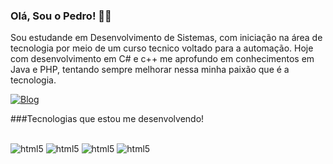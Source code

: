 ### Olá, Sou o Pedro! 👩‍💻
 Sou estudande em Desenvolvimento de Sistemas, com iniciação na área de tecnologia por meio de um curso tecnico voltado para a automação. Hoje com desenvolvimento em C# e c++ me aprofundo em conhecimentos em Java e PHP, tentando sempre melhorar nessa minha paixão que é a tecnologia.

 
[![Blog](https://img.shields.io/badge/LinkedIn-0077B5?style=for-the-badge&logo=linkedin&logoColor=white)](https://www.linkedin.com/in/pedro-henrique-543766268)


###Tecnologias que estou me desenvolvendo!

<div style="display: inline_block"><br/>
  <img align="cewnter" alt="html5" src="https://img.shields.io/badge/MySQL-00000F?style=for-the-badge&logo=mysql&logoColor=white shield"/>
  <img align="cewnter" alt="html5" src="https://img.shields.io/badge/Microsoft-666666?style=for-the-badge&logo=microsoft&logoColor=white micr"/>
  <img align="cewnter" alt="html5" src="https://img.shields.io/badge/IntelliJ_IDEA-000000.svg?style=for-the-badge&logo=intellij-idea&logoColor=white ide"/>
  <img align="cewnter" alt="html5" src="https://img.shields.io/badge/Visual_Studio-5C2D91?style=for-the-badge&logo=visual%20studio&logoColor=white vs"/>
  <img align="cewnter" alt="html5" src="https://img.shields.io/badge/Google%20Analytics-E37400?style=for-the-badge&logo=google%20analytics&logoColor=white"
  <img align="cewnter" alt="html5" src="https://img.shields.io/badge/C%23-239120?style=for-the-badge&logo=c-sharp&logoColor=white"
  <img align="cewnter" alt="html5" src="https://img.shields.io/badge/Python-3776AB?style=for-the-badge&logo=python&logoColor=white"
  <img align="cewnter" alt="html5" src="https://img.shields.io/badge/Java-ED8B00?style=for-the-badge&logo=openjdk&logoColor=white"
  <img align="cewnter" alt="html5" src=" https://img.shields.io/badge/Google%20Analytics-E37400?style=for-the-badge&logo=google%20analytics&logoColor=white
</div>

